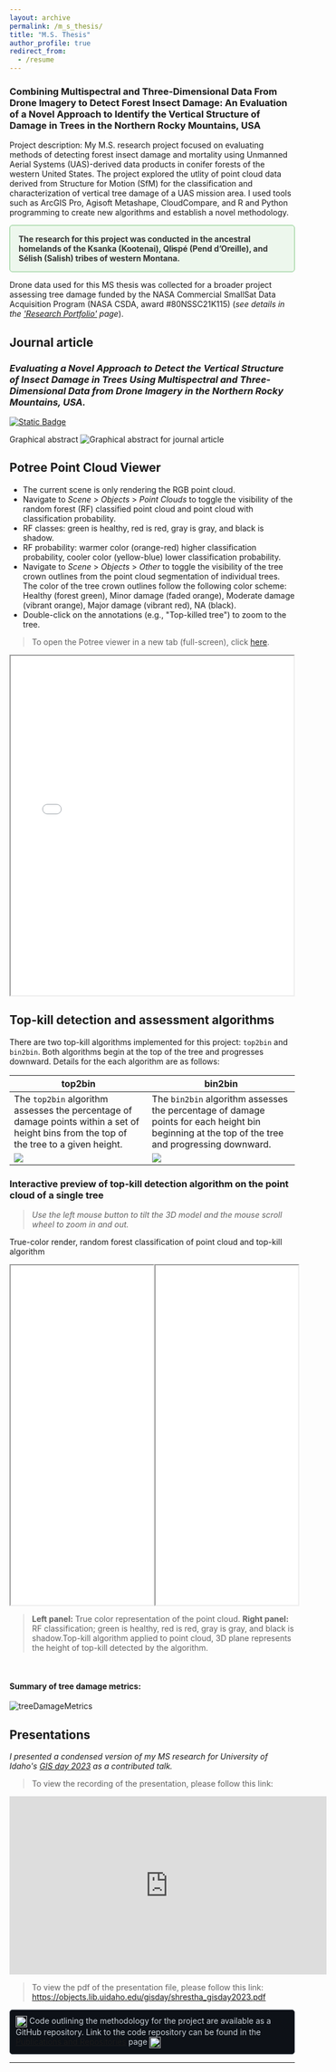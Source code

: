 ```yaml
---
layout: archive
permalink: /m_s_thesis/
title: "M.S. Thesis"
author_profile: true
redirect_from:
  - /resume
---
```

### Combining Multispectral and Three-Dimensional Data From Drone Imagery to Detect Forest Insect Damage: An Evaluation of a Novel Approach to Identify the Vertical Structure of Damage in Trees in the Northern Rocky Mountains, USA

Project description: My M.S. research project focused on evaluating methods of detecting forest insect damage and mortality using Unmanned Aerial Systems (UAS)-derived data products in conifer forests of the western United States. The project explored the utlity of point cloud data derived from Structure for Motion (SfM) for the classification and characterization of vertical tree damage of a UAS mission area. I used tools such as ArcGIS Pro, Agisoft Metashape, CloudCompare, and R and Python programming to create new algorithms and establish a novel methodology.   

<div style="border: 1px solid #81c784; background-color: #edf7ed; padding: 15px; border-radius: 5px; color: #333; font-size: 1em;">
<b>The research for this project was conducted in the ancestral homelands of the Ksanka (Kootenai), Ql̓ispé (Pend d’Oreille), and Sélish (Salish) tribes of western Montana.</b>
</div>

Drone data used for this MS thesis was collected for a broader project assessing tree damage funded by the NASA Commercial SmallSat Data Acquisition Program (NASA CSDA, award #80NSSC21K115) (*see details in the ['Research Portfolio'](/portfolio/) page*).  

## Journal article

### *Evaluating a Novel Approach to Detect the Vertical Structure of Insect Damage in Trees Using Multispectral and Three-Dimensional Data from Drone Imagery in the Northern Rocky Mountains, USA.* 
[![Static Badge](https://img.shields.io/badge/%20DOI%3A-10.3390%2Frs160813650-blue?logo=doi
    )](https://doi.org/10.3390/rs16081365)


 Graphical abstract
<img src="/files/GraphicalAbstract.jpg" alt="Graphical abstract for journal article" style="max-width: 100%; height: auto;">  

<h2 id="PotreeViewer">Potree Point Cloud Viewer</h2>

* The current scene is only rendering the RGB point cloud.  
* Navigate to *Scene* > *Objects* > *Point Clouds* to toggle the visibility of the random forest (RF) classified point cloud and point cloud with classification probability.
* RF classes: green is healthy, red is red, gray is gray, and black is shadow.
* RF probability: warmer color (orange-red) higher classification probability, cooler color (yellow-blue) lower classification probability.
* Navigate to *Scene* > *Objects* > *Other* to toggle the visibility of the tree crown outlines from the point cloud segmentation of individual trees. The color of the tree crown outlines follow the following color scheme: Healthy (forest green), Minor damage (faded orange), Moderate damage (vibrant orange), Major damage (vibrant red), NA (black).
* Double-click on the annotations (e.g., "Top-killed tree") to zoom to the tree.

>To open the Potree viewer in a new tab (full-screen), click <a href="/files/potree/MSThesis_PotreeScenes/MSThesis_RFClass/MSThesisRFClass.html" target="_blank">here</a>.

<div style="display: flex;">
		<iframe src="/files/potree/MSThesis_PotreeScenes/MSThesis_RFClass/MSThesisRFClass.html" width="50%" height="600" style="flex: 1;"></iframe>
</div>  

## Top-kill detection and assessment algorithms

There are two top-kill algorithms implemented for this project: `top2bin` and `bin2bin`. Both algorithms begin at the top of the tree and progresses downward. Details for the each algorithm are as follows:

| top2bin    | bin2bin |
| -------- | ------- |
|The `top2bin` algorithm assesses the percentage of damage points within a set of height bins from the top of the tree to a given height. | The `bin2bin` algorithm assesses the percentage of damage points for each height bin beginning at the top of the tree and progressing downward.  |
| <img src="../files/top2bin.gif"> | <img src="../files/bin2bin.gif">  |

### Interactive preview of top-kill detection algorithm on the point cloud of a single tree

> *Use the left mouse button to tilt the 3D model and the mouse scroll wheel to zoom in and out.* 

True-color render, random forest classification of point cloud and top-kill algorithm
<div style="display: flex;">
  <iframe src="/files/widgetRGB.html" width="50%" height="600" style="flex: 1;"></iframe>
  <iframe src="/files/widgetRFClass_TK.html" width="50%" height="600" style="flex: 1;"></iframe>
</div>

> **Left panel:** True color representation of the point cloud. **Right panel:** RF classification; green is healthy, red is red, gray is gray, and black is shadow.Top-kill algorithm applied to point cloud, 3D plane represents the height of top-kill detected by the algorithm.

<br>

#### Summary of tree damage metrics:  
![treeDamageMetrics](../files/finalScreen.png)

## Presentations

*I presented a condensed version of my MS research for University of Idaho's [GIS day 2023](https://www.lib.uidaho.edu/gisday/) as a contributed talk.* 
> To view the recording of the presentation, please follow this link: 
<iframe width="560" height="315" src="https://www.youtube.com/embed/71AH3u_J9tQ?si=jxqHy1cbKtSn7eFY" title="YouTube video player" frameborder="0" allow="accelerometer; autoplay; clipboard-write; encrypted-media; gyroscope; picture-in-picture; web-share" allowfullscreen></iframe>


> To view the pdf of the presentation file, please follow this link: <a href="https://objects.lib.uidaho.edu/gisday/shrestha_gisday2023.pdf" target = "_blank">https://objects.lib.uidaho.edu/gisday/shrestha_gisday2023.pdf</a>

<div style="border: 1px solid #444c56; background-color: #0d1117; padding: 10px; border-radius: 5px; color: #c9d1d9;">
<img src="../images/github.png" alt="GitHub-Icon" width="20" height="20" style="vertical-align: middle;"> Code outlining the methodology for the project are available as a GitHub repository. Link to the code repository can be found in the <a href="/publications/#GitHubRepositories">Publications and Repositories</a> page <img src="../images/github.png" alt="GitHub-Icon" width="20" height="20" style="vertical-align: middle;">
</div>

<hr>
